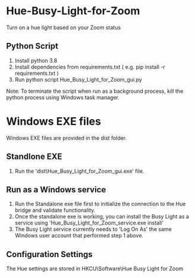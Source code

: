 # Hue-Busy-Light-for-Zoom
Turn on a hue light based on your Zoom status

## Python Script
1. Install python 3.8
2. Install dependencies from requirements.txt ( e.g. pip install -r requirements.txt )
3. Run python script Hue_Busy_Light_for_Zoom_gui.py

Note: To terminate the script when run as a background process, kill the python process using Windows task manager.

# Windows EXE files

Windows EXE files are provided in the dist folder.

## Standlone EXE

1. Run the 'dist\Hue_Busy_Light_for_Zoom_gui.exe' file.

## Run as a Windows service

1. Run the Standalone exe file first to initialize the connection to the Hue bridge and validate functionality.
2. Once the standalone exe is working, you can install the Busy Light as a service using 'Hue_Busy_Light_for_Zoom_service.exe install'
3. The Busy Light service currently needs to 'Log On As' the same Windows user account that performed step 1 above. 

## Configuration Settings

The Hue settings are stored in HKCU\Software\Hue Busy Light for Zoom
